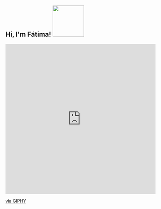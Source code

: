 <h2> Hi, I'm Fátima! <img src="https://media.giphy.com/media/ZZGo2kEsadDP2VtFXn/giphy.gif" width="100" ></h2>


<iframe src="https://giphy.com/embed/ZZGo2kEsadDP2VtFXn" width="480" height="480" frameBorder="0" class="giphy-embed" allowFullScreen></iframe><p><a href="https://giphy.com/stickers/hello-bye-fisch-ZZGo2kEsadDP2VtFXn">via GIPHY</a></p>


<!--
**fatimardlb/fatimardlb** is a ✨ _special_ ✨ repository because its `README.md` (this file) appears on your GitHub profile.

Here are some ideas to get you started:

- 🔭 I’m currently working on ...
- 🌱 I’m currently learning ...
- 👯 I’m looking to collaborate on ...
- 🤔 I’m looking for help with ...
- 💬 Ask me about ...
- 📫 How to reach me: ...
- 😄 Pronouns: ...
- ⚡ Fun fact: ...
-->
